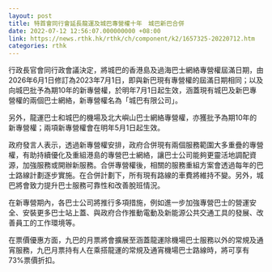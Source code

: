 ```yaml
---
layout: post
title: 特首會同行會延長龍運及城巴專營權十年　城巴新巴合併
date: 2022-07-12 12:56:07.000000000 +08:00
link: https://news.rthk.hk/rthk/ch/component/k2/1657325-20220712.htm
categories: rthk
---
```


行政長官會同行政會議決定，將城巴的香港島及過海巴士網絡專營權屆滿日期，由2026年6月1日修訂為2023年7月1日，即與新巴現有專營權的屆滿日期相同；以及向城巴批予為期10年的新專營權，於明年7月1日起生效，涵蓋現有城巴及新巴專營權的兩個巴士網絡，新專營權名為「城巴有限公司」。

另外，龍運巴士和城巴的機場及北大嶼山巴士網絡專營權，亦獲批予為期10年的新專營權；兩項新專營權會在明年5月1日起生效。
 
政府發言人表示，透過新專營權安排，政府合併現有兩個服務範圍大多重疊的專營權，有助持續優化及重組港島的專營巴士網絡，讓巴士公司能夠更靈活地調配資源，加強服務或開辦新服務。合併專營權後，相關的服務重組方案會透過每年的巴士路線計劃逐步實施。在合併計劃下，所有現有路線的車費將維持不變。另外，城巴將會致力提升巴士服務可靠性和改善脫班情況。
 
在新專營期內，各巴士公司將推行多項措施，例如進一步加強專營巴士的營運安全、安裝更多巴士站上蓋、與政府合作推動電動及新能源公共交通工具的發展、改善員工的工作環境等。

在票價優惠方面，九巴的月票將會擴展至涵蓋龍運除機場巴士服務以外的常規及通宵服務，九巴月票持有人在乘搭龍運的常規及通宵機場巴士路線時，將可享有73%票價折扣。
